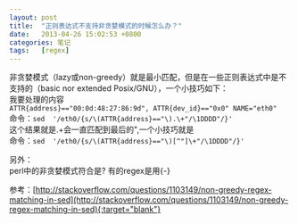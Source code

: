 ```yaml
---
layout: post
title:  "正则表达式不支持非贪婪模式的时候怎么办？"
date:   2013-04-26 15:02:53 +0800
categories: 笔记
tags:   [regex]
---
```

非贪婪模式（lazy或non-greedy）就是最小匹配，但是在一些正则表达式中是不支持的（basic nor extended Posix/GNU），一个小技巧如下：                
我要处理的内容             
`ATTR{address}=="00:0d:48:27:86:9d", ATTR{dev_id}=="0x0" NAME="eth0"`               
命令：`sed  '/eth0/{s/\(ATTR{address}=="\).\+"/\1DDDD"/}'`             
这个结果就是.\+会一直匹配到最后的",一个小技巧就是             
命令：`sed  '/eth0/{s/\(ATTR{address}=="\)[^"]\+"/\1DDDD"/}'`

另外：                         
perl中的非贪婪模式符合是?
有的regex是用{-}


参考：[http://stackoverflow.com/questions/1103149/non-greedy-regex-matching-in-sed](http://stackoverflow.com/questions/1103149/non-greedy-regex-matching-in-sed){:target="blank"}